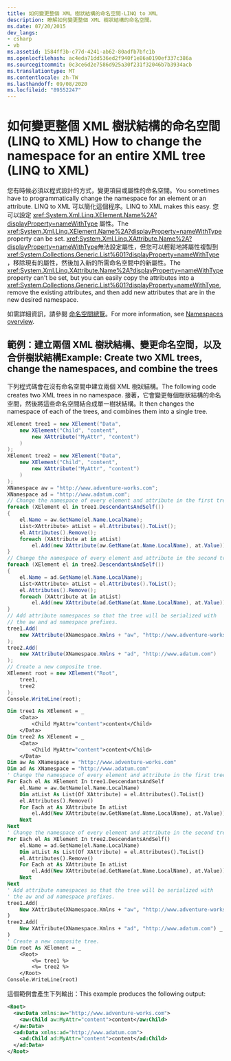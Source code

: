 ```yaml
---
title: 如何變更整個 XML 樹狀結構的命名空間-LINQ to XML
description: 瞭解如何變更整個 XML 樹狀結構的命名空間。
ms.date: 07/20/2015
dev_langs:
- csharp
- vb
ms.assetid: 1584ff3b-c77d-4241-ab62-80adfb7bfc1b
ms.openlocfilehash: ac4eda71dd536ed2f940f1e86a0190ef337c386a
ms.sourcegitcommit: 0c3ce6d2e7586d925a30f231f32046b7b3934acb
ms.translationtype: MT
ms.contentlocale: zh-TW
ms.lasthandoff: 09/08/2020
ms.locfileid: "89552247"
---
```

# <a name="how-to-change-the-namespace-for-an-entire-xml-tree-linq-to-xml"></a><span data-ttu-id="86edf-103">如何變更整個 XML 樹狀結構的命名空間 (LINQ to XML) </span><span class="sxs-lookup"><span data-stu-id="86edf-103">How to change the namespace for an entire XML tree (LINQ to XML)</span></span>

<span data-ttu-id="86edf-104">您有時候必須以程式設計的方式，變更項目或屬性的命名空間。</span><span class="sxs-lookup"><span data-stu-id="86edf-104">You sometimes have to programmatically change the namespace for an element or an attribute.</span></span> <span data-ttu-id="86edf-105">LINQ to XML 可以簡化這個程序。</span><span class="sxs-lookup"><span data-stu-id="86edf-105">LINQ to XML makes this easy.</span></span> <span data-ttu-id="86edf-106">您可以設定 <xref:System.Xml.Linq.XElement.Name%2A?displayProperty=nameWithType> 屬性。</span><span class="sxs-lookup"><span data-stu-id="86edf-106">The <xref:System.Xml.Linq.XElement.Name%2A?displayProperty=nameWithType> property can be set.</span></span> <span data-ttu-id="86edf-107"><xref:System.Xml.Linq.XAttribute.Name%2A?displayProperty=nameWithType>無法設定屬性，但您可以輕鬆地將屬性複製到 <xref:System.Collections.Generic.List%601?displayProperty=nameWithType> ，移除現有的屬性，然後加入新的所需命名空間中的新屬性。</span><span class="sxs-lookup"><span data-stu-id="86edf-107">The <xref:System.Xml.Linq.XAttribute.Name%2A?displayProperty=nameWithType> property can't be set, but you can easily copy the attributes into a <xref:System.Collections.Generic.List%601?displayProperty=nameWithType>, remove the existing attributes, and then add new attributes that are in the new desired namespace.</span></span>

<span data-ttu-id="86edf-108">如需詳細資訊，請參閱 [命名空間總覽](namespaces-overview.md)。</span><span class="sxs-lookup"><span data-stu-id="86edf-108">For more information, see [Namespaces overview](namespaces-overview.md).</span></span>

## <a name="example-create-two-xml-trees-change-the-namespaces-and-combine-the-trees"></a><span data-ttu-id="86edf-109">範例：建立兩個 XML 樹狀結構、變更命名空間，以及合併樹狀結構</span><span class="sxs-lookup"><span data-stu-id="86edf-109">Example: Create two XML trees, change the namespaces, and combine the trees</span></span>

<span data-ttu-id="86edf-110">下列程式碼會在沒有命名空間中建立兩個 XML 樹狀結構。</span><span class="sxs-lookup"><span data-stu-id="86edf-110">The following code creates two XML trees in no namespace.</span></span> <span data-ttu-id="86edf-111">接著，它會變更每個樹狀結構的命名空間，然後將這些命名空間結合成單一樹狀結構。</span><span class="sxs-lookup"><span data-stu-id="86edf-111">It then changes the namespace of each of the trees, and combines them into a single tree.</span></span>

```csharp
XElement tree1 = new XElement("Data",
    new XElement("Child", "content",
        new XAttribute("MyAttr", "content")
    )
);
XElement tree2 = new XElement("Data",
    new XElement("Child", "content",
        new XAttribute("MyAttr", "content")
    )
);
XNamespace aw = "http://www.adventure-works.com";
XNamespace ad = "http://www.adatum.com";
// Change the namespace of every element and attribute in the first tree.
foreach (XElement el in tree1.DescendantsAndSelf())
{
    el.Name = aw.GetName(el.Name.LocalName);
    List<XAttribute> atList = el.Attributes().ToList();
    el.Attributes().Remove();
    foreach (XAttribute at in atList)
        el.Add(new XAttribute(aw.GetName(at.Name.LocalName), at.Value));
}
// Change the namespace of every element and attribute in the second tree.
foreach (XElement el in tree2.DescendantsAndSelf())
{
    el.Name = ad.GetName(el.Name.LocalName);
    List<XAttribute> atList = el.Attributes().ToList();
    el.Attributes().Remove();
    foreach (XAttribute at in atList)
        el.Add(new XAttribute(ad.GetName(at.Name.LocalName), at.Value));
}
// Add attribute namespaces so that the tree will be serialized with
// the aw and ad namespace prefixes.
tree1.Add(
    new XAttribute(XNamespace.Xmlns + "aw", "http://www.adventure-works.com")
);
tree2.Add(
    new XAttribute(XNamespace.Xmlns + "ad", "http://www.adatum.com")
);
// Create a new composite tree.
XElement root = new XElement("Root",
    tree1,
    tree2
);
Console.WriteLine(root);
```

```vb
Dim tree1 As XElement = _
    <Data>
        <Child MyAttr="content">content</Child>
    </Data>
Dim tree2 As XElement = _
    <Data>
        <Child MyAttr="content">content</Child>
    </Data>
Dim aw As XNamespace = "http://www.adventure-works.com"
Dim ad As XNamespace = "http://www.adatum.com"
' Change the namespace of every element and attribute in the first tree.
For Each el As XElement In tree1.DescendantsAndSelf
    el.Name = aw.GetName(el.Name.LocalName)
    Dim atList As List(Of XAttribute) = el.Attributes().ToList()
    el.Attributes().Remove()
    For Each at As XAttribute In atList
        el.Add(New XAttribute(aw.GetName(at.Name.LocalName), at.Value))
    Next
Next
' Change the namespace of every element and attribute in the second tree.
For Each el As XElement In tree2.DescendantsAndSelf()
    el.Name = ad.GetName(el.Name.LocalName)
    Dim atList As List(Of XAttribute) = el.Attributes().ToList()
    el.Attributes().Remove()
    For Each at As XAttribute In atList
        el.Add(New XAttribute(ad.GetName(at.Name.LocalName), at.Value))
    Next
Next
' Add attribute namespaces so that the tree will be serialized with
' the aw and ad namespace prefixes.
tree1.Add( _
    New XAttribute(XNamespace.Xmlns + "aw", "http://www.adventure-works.com") _
)
tree2.Add( _
    New XAttribute(XNamespace.Xmlns + "ad", "http://www.adatum.com") _
)
' Create a new composite tree.
Dim root As XElement = _
    <Root>
        <%= tree1 %>
        <%= tree2 %>
    </Root>
Console.WriteLine(root)
```

<span data-ttu-id="86edf-112">這個範例會產生下列輸出：</span><span class="sxs-lookup"><span data-stu-id="86edf-112">This example produces the following output:</span></span>

```xml
<Root>
  <aw:Data xmlns:aw="http://www.adventure-works.com">
    <aw:Child aw:MyAttr="content">content</aw:Child>
  </aw:Data>
  <ad:Data xmlns:ad="http://www.adatum.com">
    <ad:Child ad:MyAttr="content">content</ad:Child>
  </ad:Data>
</Root>
```
